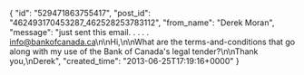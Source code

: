  {
   "id": "529471863755417",
   "post_id": "462493170453287_462528253783112",
   "from_name": "Derek Moran",
   "message": "just sent this email. . . . . info@bankofcanada.ca\n\nHi,\n\nWhat are the terms-and-conditions that go along with my use of the Bank of Canada's legal tender?\n\nThank you,\nDerek",
   "created_time": "2013-06-25T17:19:16+0000"
 }
